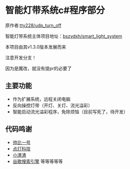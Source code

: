 # 智能灯带系统c#程序部分

原作者:[tty228/udp_turn_off](https://github.com/tty228/udp_turn_off)

智能灯带系统主体项目地址：[bszydxh/smart_light_system](https://github.com/bszydxh/smart_light_system)

本项目由其v1.3.0版本发展而来

注意开发分支！

因为是魔改，就没有提pr的必要了
## 主要功能
- 作为扩展系统，远程关闭电脑
- 反向操控灯带（开灯、关灯、流光溢彩）
- 智能启动流光溢彩程序，免除烦恼（目前写死了，待开发）

## 代码鸣谢
- [帅比一号](https://post.smzdm.com/p/aoown0g7/) 
- [点灯科技](https://diandeng.tech/home) 
- [小渣渣](https://www.itsvse.com/thread-4806-1-4.html) 
- [谷歌搜索引擎](https://google.com/ncr) 
  等等等等等
